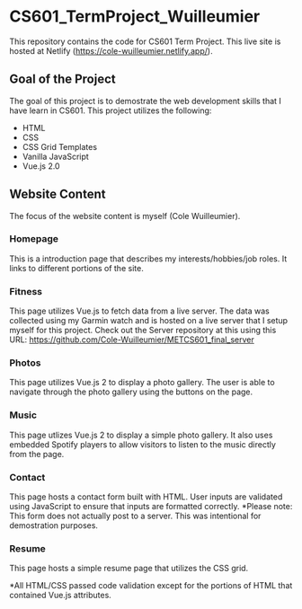 # CS601_TermProject_Wuilleumier
This repository contains the code for CS601 Term Project. This live site is hosted at Netlify (https://cole-wuilleumier.netlify.app/).

## Goal of the Project
The goal of this project is to demostrate the web development skills that I have learn in CS601.
This project utilizes the following:
- HTML
- CSS
- CSS Grid Templates
- Vanilla JavaScript
- Vue.js 2.0

## Website Content
The focus of the website content is myself (Cole Wuilleumier). 

### Homepage
This is a introduction page that describes my interests/hobbies/job roles. It links to different portions of the site.

### Fitness
This page utilizes Vue.js to fetch data from a live server. The data was collected using my Garmin watch and is hosted on a live server that I setup myself for this project.
Check out the Server repository at this using this URL: https://github.com/Cole-Wuilleumier/METCS601_final_server

### Photos
This page utilizes Vue.js 2 to display a photo gallery. The user is able to navigate through the photo gallery using the buttons on the page.

### Music
This page utlizes Vue.js 2 to display a simple photo gallery. It also uses embedded Spotify players to allow visitors to listen to the music directly from the page.

### Contact
This page hosts a contact form built with HTML. User inputs are validated using JavaScript to ensure that inputs are formatted correctly.
*Please note: This form does not actually post to a server. This was intentional for demostration purposes.

### Resume
This page hosts a simple resume page that utilizes the CSS grid.

*All HTML/CSS passed code validation except for the portions of HTML that contained Vue.js attributes.
